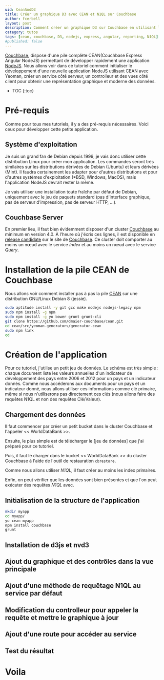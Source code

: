 ```yaml
---
uid: CeanAndD3
title: Créer un graphique D3 avec CEAN et N1QL sur Couchbase
author: fcerbell
layout: post
description: Comment créer un graphique D3 sur Couchbase en utilisant la pile CEAN
category: tutos
tags: [cean, couchbase, D3, nodejs, express, angular, reporting, N1QL]
#published: false
---
```


[Couchbase], dispose d'une pile complète CEAN(Couchbase Express Angular NodeJS)
permettant de développer rapidement une application [NodeJS]. Nous allons voir
dans ce tutoriel comment initialiser le développement d'une nouvelle application
NodeJS utilisant CEAN avec Yeoman, créer un service côté serveur, un controlleur
et des vues côté client pour obtenir une représentation graphique et moderne des
données.


* TOC
{:toc}

Pré-requis
==========
Comme pour tous mes tutoriels, il y a des pré-requis nécessaires. Voici ceux
pour développer cette petite application.

Système d'exploitation
----------------------
Je suis un grand fan de Debian depuis 1999, je vais donc utiliser cette
distribution Linux pour créer mon application. Les commandes seront très
similaires sur les distributions dérivées de Debian (Ubuntu) et leurs dérivées
(Mint). Il faudra certainement les adapter pour d'autres distributions et pour
d'autres systèmes d'exploitation (*BSD, Windows, MacOS), mais l'application
NodeJS devrait rester la même.

Je vais utiliser une installation toute fraîche par défaut de Debian, uniquement
avec le jeu de paquets standard (pas d'interface graphique, pas de serveur
d'impression, pas de serveur HTTP, ...).

Couchbase Server
------------
En premier lieu, il faut bien évidemment disposer d'un cluster [Couchbase] au
minimum en version 4.0. À l'heure où j'écris ces lignes, il est disponible en
[release candidate][cb40rc0] sur le site de [Couchbase]. Ce cluster doit comporter
au moins un nœud avec le service *Index* et au moins un nœud avec le service
*Query*.

Installation de la pile CEAN de Couchbase
=========================================

Nous allons voir comment installer pas à pas la pile [CEAN] sur une distribution
GNU/Linux Debian 8 (jessie). 

```sh
sudo aptitude install -y git gcc make nodejs nodejs-legacy npm
sudo npm install -g npm
sudo npm install -g yo bower grunt grunt-cli
git clone https://github.com/dmaier-couchbase/cean.git
cd cean/src/yeoman-generators/generator-cean
sudo npm link
cd
```

Création de l'application
=========================

Pour ce tutoriel, j'utilise un petit jeu de données. Le schéma est très simple
: chaque document liste les valeurs annuelles d'un indicateur de développement
des pays entre 2006 et 2012 pour un pays et un indicateur donnés. Comme nous
accéderons aux documents pour un pays et un indicateur donné, nous allons
utiliser ces informations comme clé primaire, même si nous n'utiliserons pas
directement ces clés (nous allons faire des requêtes N1QL et non des requêtes
Clé/Valeur).

Chargement des données
----------------------

Il faut commencer par créer un petit bucket dans le cluster Couchbase et
l'appeler << WorldDataBank >>. 

Ensuite, le plus simple est de télécharger 
le [jeu de données] que j'ai préparé pour ce tutoriel.

Puis, il faut le charger dans le bucket << WorldDataBank >> du cluster
Couchbase à l'aide de l'outil de restauration `cbrestore`.

Comme nous allons utiliser *N1QL*, il faut créer au moins les index primaires.

Enfin, on peut vérifier que les données sont bien présentes et que l'on peut
exécuter des requêtes *N1QL* avec.

Initialisation de la structure de l'application
-----------------------------------------------

```sh
mkdir myapp
cd myapp/
yo cean myapp
npm install couchbase
grunt
```

Installation de d3js et nvd3
----------------------------

Ajout du graphique et des contrôles dans la vue principale
----------------------------------------------------------

Ajout d'une méthode de requêtage N1QL au service par défaut
-----------------------------------------------------------

Modification du controlleur pour appeler la requête et mettre le graphique à jour
---------------------------------------------------------------------------------

Ajout d'une route pour accéder au service
-----------------------------------------

Test du résultat
----------------

Voila
=====

[cb40rc0]: http://www.couchbase.com/preview/couchbase-server-4-0
[Couchbase]: http://www.couchbase.com
[NodeJS]: https://nodejs.org
[CEAN]: https://sites.google.com/site/cbcean/documentation
